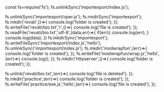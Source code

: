  const fs=require('fs');
fs.unlinkSync('importexport/index.js');

fs.unlinkSync('importexport/oper.js');
fs.rmdirSync('importexport');
fs.mkdir('revati',()=>{
    console.log('folder is created');
});
fs.writeFile('revati/bio.txt','r',()=>{
    console.log('file is created');
});
fs.readFile('revati/bio.txt','utf-8',(data,err)=>{
    if(err){
        console.log(err);
    }
    console.log(data);
})
fs.mkdirSync('importexport');
fs.writeFileSync('importexport/index.js','hello');
fs.unlinkSync('importexport/index.js');
fs.mkdir('modwrapfun',(err)=>{
    console.log('folder is created');
});
fs.writeFile('modwrapfun/wrap.js','hello',(err)=>{
    console.log();
});
fs.mkdir('httpserver',()=>{
    console.log('folder is created');
});

fs.unlink('revati/bio.txt',(err)=>{
    console.log('file is deleted');
});
fs.mkdir('practice',(err)=>{
    console.log('folder is created');
});
fs.writeFile('practice/exe.js','hello',(err)=>{
    console.log('file is created');
});

